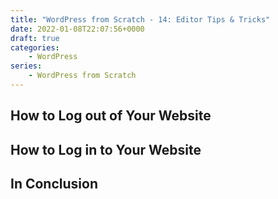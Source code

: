 ```yaml
---
title: "WordPress from Scratch - 14: Editor Tips & Tricks"
date: 2022-01-08T22:07:56+0000
draft: true
categories:
    - WordPress
series:
    - WordPress from Scratch
---
```




## How to Log out of Your Website

## How to Log in to Your Website

## In Conclusion
